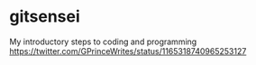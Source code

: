 # gitsensei
My introductory steps to coding and programming
https://twitter.com/GPrinceWrites/status/1165318740965253127
